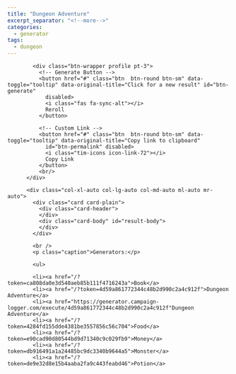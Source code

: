 ```yaml
---
title: "Dungeon Adventure"
excerpt_separator: "<!--more-->"
categories:
  - generator
tags:
  - dungeon
---
```


<body class="profile-page">
  <div class="wrapper">
      <div class="container align-items-center">
        <div class="row">
          <div class="col-xl-8 col-lg-8 col-md-8">

            <div class="btn-wrapper profile pt-3">
              <!-- Generate Button -->
              <button href="#" class="btn  btn-round btn-sm" data-toggle="tooltip" data-original-title="Click for a new result" id="btn-generate"
                disabled>
                <i class="fas fa-sync-alt"></i>
                Reroll
              </button>

              <!-- Custom Link -->
              <button href="#" class="btn  btn-round btn-sm" data-toggle="tooltip" data-original-title="Copy link to clipboard"
                id="btn-permalink" disabled>
                <i class="tim-icons icon-link-72"></i>
                Copy Link
              </button>
              <br/>
          </div>

          <div class="col-xl-auto col-lg-auto col-md-auto ml-auto mr-auto">
            <div class="card card-plain">
              <div class="card-header">
              </div>
              <div class="card-body" id="result-body">
              </div>
            </div>

            <br />
            <p class="caption">Generators:</p>
            
            <ul>

            <li><a href="/?token=ca808da0e3d540aeb85b111f4716243a">Book</a>
            <li><a href="/?token=4d59a861772344c48b2d990c2a4c912f">Dungeon Adventure</a>
            <li><a href="https://generator.campaign-logger.com/execute/4d59a861772344c48b2d990c2a4c912f"Dungeon Adventure</a>
            <li><a href="/?token=4284fd155dde4381be3557856c56c704">Food</a>
            <li><a href="/?token=e90cad90d80544bd9d71340c9c029fb9">Money</a>
            <li><a href="/?token=db916491a1a24485bc9dc3340b9644a5">Monster</a>
            <li><a href="/?token=de9e32d8e15b4aaba2fa9c443feabd46">Potion</a>

  <!--   Core JS Files   -->
  <script src="assets/js/app.js" type="text/javascript"></script>

